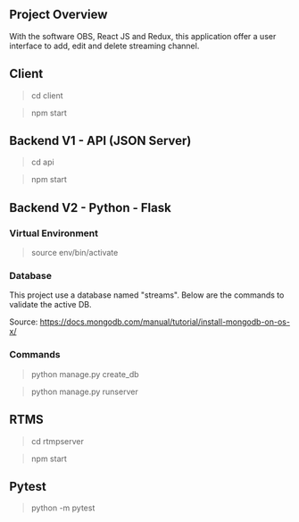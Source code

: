 ## Project Overview

With the software OBS, React JS and Redux, this application offer a user interface to add, edit and delete streaming channel.

## Client

> cd client

> npm start

## Backend V1 - API (JSON Server)

> cd api

> npm start

## Backend V2 - Python - Flask

### Virtual Environment

> source env/bin/activate

### Database

This project use a database named "streams". Below are the commands to validate the active DB.

Source: https://docs.mongodb.com/manual/tutorial/install-mongodb-on-os-x/

### Commands

> python manage.py create_db

> python manage.py runserver

## RTMS

> cd rtmpserver

> npm start
> 
## Pytest

> python -m pytest 
